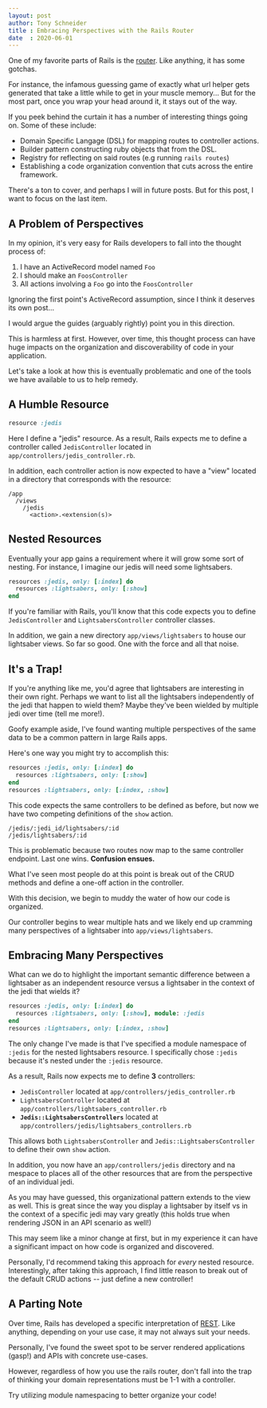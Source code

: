 ```yaml
---
layout: post
author: Tony Schneider
title : Embracing Perspectives with the Rails Router
date  : 2020-06-01
---
```


One of my favorite parts of Rails is the [router](https://guides.rubyonrails.org/routing.html).
Like anything, it has some gotchas.

For instance, the infamous guessing game of exactly what url helper gets generated that take a little while to get in your muscle memory...
But for the most part, once you wrap your head around it, it stays out of the way.

If you peek behind the curtain it has a number of interesting things going on.
Some of these include:

* Domain Specific Langage (DSL) for mapping routes to controller actions.
* Builder pattern constructing ruby objects that from the DSL.
* Registry for reflecting on said routes (e.g running `rails routes`)
* Establishing a code organization convention that cuts across the entire framework.

There's a ton to cover, and perhaps I will in future posts.
But for this post, I want to focus on the last item.

## A Problem of Perspectives

In my opinion, it's very easy for Rails developers to fall into the thought process of:

1. I have an ActiveRecord model named `Foo`
1. I should make an `FoosController`
1. All actions involving a `Foo` go into the `FoosController`

Ignoring the first point's ActiveRecord assumption, since I think it deserves its own post...

I would argue the guides (arguably rightly) point you in this direction.

This is harmless at first.
However, over time, this thought process can have huge impacts on the organization and discoverability of code in your application.

Let's take a look at how this is eventually problematic and one of the tools we have available to us to help remedy.

## A Humble Resource

```ruby
resource :jedis
```

Here I define a "jedis" resource.
As a result, Rails expects me to define a controller called `JedisController` located in `app/controllers/jedis_controller.rb`.

In addition, each controller action is now expected to have a "view" located in a directory that corresponds with the resource:

```
/app
  /views
    /jedis
      <action>.<extension(s)>
```

## Nested Resources

Eventually your app gains a requirement where it will grow some sort of nesting.
For instance, I imagine our jedis will need some lightsabers.

```ruby
resources :jedis, only: [:index] do
  resources :lightsabers, only: [:show]
end
```

If you're familiar with Rails, you'll know that this code expects you to define `JedisController` and `LightsabersController` controller classes.

In addition, we gain a new directory `app/views/lightsabers` to house our lightsaber views.
So far so good.
One with the force and all that noise.

## It's a Trap!

If you're anything like me, you'd agree that lightsabers are interesting in their own right.
Perhaps we want to list all the lightsabers independently of the jedi that happen to wield them?
Maybe they've been wielded by multiple jedi over time (tell me more!).

Goofy example aside, I've found wanting multiple perspectives of the same data to be a common pattern in large Rails apps.

Here's one way you might try to accomplish this:

```ruby
resources :jedis, only: [:index] do
  resources :lightsabers, only: [:show]
end
resources :lightsabers, only: [:index, :show]
```

This code expects the same controllers to be defined as before, but now we have two competing definitions of the `show` action.

```
/jedis/:jedi_id/lightsabers/:id
/jedis/lightsabers/:id
```

This is problematic because two routes now map to the same controller endpoint.
Last one wins.
**Confusion ensues.**

What I've seen most people do at this point is break out of the CRUD methods and define a one-off action in the controller.

With this decision, we begin to muddy the water of how our code is organized.

Our controller begins to wear multiple hats and we likely end up cramming many perspectives of a lightsaber into `app/views/lightsabers`.

## Embracing Many Perspectives

What can we do to highlight the important semantic difference between a lightsaber as an independent resource versus a lightsaber in the context of the jedi that wields it?

```ruby
resources :jedis, only: [:index] do
  resources :lightsabers, only: [:show], module: :jedis
end
resources :lightsabers, only: [:index, :show]
```

The only change I've made is that I've specified a module namespace of `:jedis` for the nested lightsabers resource.
I specifically chose `:jedis` because it's nested under the `:jedis` resource.

As a result, Rails now expects me to define **3** controllers:

* `JedisController` located at `app/controllers/jedis_controller.rb`
* `LightsabersController` located at `app/controllers/lightsabers_controller.rb`
* **`Jedis::LightsabersControllers`** located at `app/controllers/jedis/lightsabers_controllers.rb`

This allows both `LightsabersController` and `Jedis::LightsabersController` to define their own `show` action.

In addition, you now have an `app/controllers/jedis` directory and na
mespace to places all of the other resources that are from the perspective of an individual jedi.

As you may have guessed, this organizational pattern extends to the view as well.
This is great since the way you display a lightsaber by itself vs in the context of a specific jedi may vary greatly (this holds true when rendering JSON in an API scenario as well!)

This may seem like a minor change at first, but in my experience it can have a significant impact on how code is organized and discovered.

Personally, I'd recommend taking this approach for _every_ nested resource.
Interestingly, after taking this approach, I find little reason to break out of the default CRUD actions -- just define a new controller!

## A Parting Note

Over time, Rails has developed a specific interpretation of [REST](https://en.wikipedia.org/wiki/Representational_state_transfer).
Like anything, depending on your use case, it may not always suit your needs.

Personally, I've found the sweet spot to be server rendered applications (gasp!) and APIs with concrete use-cases.

However, regardless of how you use the rails router, don't fall into the trap of thinking your <span title="Read: Not limited to ActiveRecord">domain representations</span> must be 1-1 with a controller.

Try utilizing module namespacing to better organize your code!
